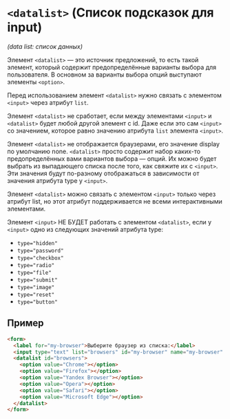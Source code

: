 # `<datalist>` (Список подсказок для input)

_(data list: список данных)_

Элемент `<datalist>` — это источник предложений, то есть такой элемент, который содержит предопределённые варианты выбора для пользователя. В основном за варианты выбора опций выступают элементы `<option>`.

Перед использованием элемент `<datalist>` нужно связать с элементом `<input>` через атрибут `list`.

Элемент `<datalist>` не сработает, если между элементами `<input>` и `<datalist>` будет любой другой элемент c id. Даже если это сам `<input>` со значением, которое равно значению атрибута `list` элемента `<input>`.

Элемент `<datalist>` не отображается браузерами, его значение display по умолчанию none. `<datalist>` просто содержит набор каких-то предопределённых вами вариантов выбора — опций. Их можно будет выбрать из выпадающего списка после того, как свяжите их с `<input>`. Эти значения будут по-разному отображаться в зависимости от значения атрибута type у `<input>`.

Элемент `<datalist>` можно связать с элементом `<input>` только через атрибут list, но этот атрибут поддерживается не всеми интерактивными элементами.

Элемент `<input>` НЕ БУДЕТ работать с элементом `<datalist>`, если у `<input>` одно из следующих значений атрибута type:

- `type="hidden"`
- `type="password"`
- `type="checkbox"`
- `type="radio"`
- `type="file"`
- `type="submit"`
- `type="image"`
- `type="reset"`
- `type="button"`

## Пример

```html
<form>
  <label for="my-browser">Выберите браузер из списка:</label>
  <input type="text" list="browsers" id="my-browser" name="my-browser" />
  <datalist id="browsers">
    <option value="Chrome"></option>
    <option value="Firefox"></option>
    <option value="Yandex Browser"></option>
    <option value="Opera"></option>
    <option value="Safari"></option>
    <option value="Microsoft Edge"></option>
  </datalist>
</form>
```
